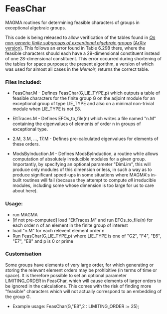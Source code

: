 # FeasChar
MAGMA routines for determining feasible characters of groups in exceptional algebraic groups.

This code is being released to allow verification of the tables found in [_On non-generic finite subgroups of exceptional algebraic groups_](https://doi.org/10.1090/memo/1207) [(ArXiv version)](https://arxiv.org/abs/1511.03356). This follows an error found in Table 6.298 there, where the feasible characters should each have a 29-dimensional constituent instead of one 28-dimensional constituent. This error occurred during shortening of the tables for space purposes; the present algorithm, a version of which was used for almost all cases in the _Memoir_, returns the correct table.

### Files included:
- FeasChar.M - Defines FeasChar(G,LIE_TYPE,p) which outputs a table of feasible characters for the finite group G on the adjoint module for an exceptional group of type LIE_TYPE and also on a minimal non-trivial module when LIE_TYPE is not E8.
    
- EltTraces.M - Defines EFOs_to_file(n) which writes a file named "n.M" containing the eigenvalues of elements of order n in groups of exceptional type.
  
-  2.M, 3.M, ..., 17.M - Defines pre-calculated eigenvalues for elements of these orders.

- ModsByInduction.M - Defines ModsByInduction, a routine while allows computation of absolutely irreducible modules for a given group. Importantly, by specifying an optional parameter "DimLim", this will produce only modules of this dimension or less, in such a way as to produce significant speed-ups in some situations where MAGMA's in-built routines will fail (because they attempt to compute _all_ irreducible modules, including some whose dimension is too large for us to care about here).

### Usage:
- run MAGMA
- [if not pre-computed] load "EltTraces.M" and run EFOs_to_file(n) for each order n of an element in the finite group of interest
- load "n.M" for each relevent element order n
- Run FeasChar(G,LIE_TYPE,p) where LIE_TYPE is one of "G2", "F4", "E6", "E7", "E8" and p is 0 or prime

### Customisation

Some groups have elements of very large order, for which generating or storing the relevant element orders may be prohibitive (in terms of time or space). It is therefore possible to set an optional parameter LIMITING_ORDER in FeasChar, which will cause elements of larger orders to be ignored in the calculations. This comes with the risk of finding more "feasible" characters which will not actually correspond to an embedding of the group G.
- Example usage: FeasChar(G,"E8",2 : LIMITING_ORDER := 25);
